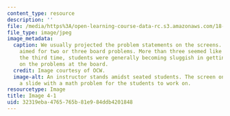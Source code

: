 ```yaml
---
content_type: resource
description: ''
file: /media/https%3A/open-learning-course-data-rc.s3.amazonaws.com/18-05-introduction-to-probability-and-statistics-spring-2014/32319eba4765765b81e984ddb4201848_gallery4-1.jpg
file_type: image/jpeg
image_metadata:
  caption: We usually projected the problem statements on the screens. We generally
    aimed for two or three board problems. More than three seemed like too much; by
    the third time, students were generally becoming sluggish in getting up to work
    on the problems at the board.
  credit: Image courtesy of OCW.
  image-alt: An instructor stands amidst seated students. The screen on the wall shows
    a slide with a math problem for the students to work on.
resourcetype: Image
title: Image 4-1
uid: 32319eba-4765-765b-81e9-84ddb4201848
---
```

